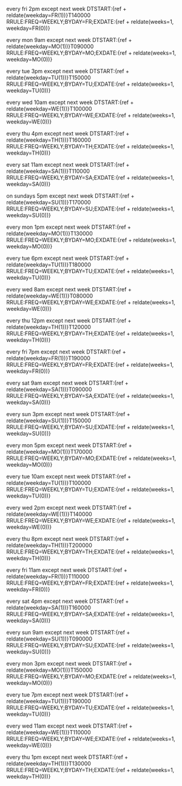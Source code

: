 every fri 2pm except next week
DTSTART:{ref + reldate(weekday=FR(1))}T140000
RRULE:FREQ=WEEKLY;BYDAY=FR;EXDATE:{ref + reldate(weeks=1, weekday=FR(0))}

every mon 9am except next week
DTSTART:{ref + reldate(weekday=MO(1))}T090000
RRULE:FREQ=WEEKLY;BYDAY=MO;EXDATE:{ref + reldate(weeks=1, weekday=MO(0))}

every tue 3pm except next week
DTSTART:{ref + reldate(weekday=TU(1))}T150000
RRULE:FREQ=WEEKLY;BYDAY=TU;EXDATE:{ref + reldate(weeks=1, weekday=TU(0))}

every wed 10am except next week
DTSTART:{ref + reldate(weekday=WE(1))}T100000
RRULE:FREQ=WEEKLY;BYDAY=WE;EXDATE:{ref + reldate(weeks=1, weekday=WE(0))}

every thu 4pm except next week
DTSTART:{ref + reldate(weekday=TH(1))}T160000
RRULE:FREQ=WEEKLY;BYDAY=TH;EXDATE:{ref + reldate(weeks=1, weekday=TH(0))}

every sat 11am except next week
DTSTART:{ref + reldate(weekday=SA(1))}T110000
RRULE:FREQ=WEEKLY;BYDAY=SA;EXDATE:{ref + reldate(weeks=1, weekday=SA(0))}

on sundays 5pm except next week
DTSTART:{ref + reldate(weekday=SU(1))}T170000
RRULE:FREQ=WEEKLY;BYDAY=SU;EXDATE:{ref + reldate(weeks=1, weekday=SU(0))}

every mon 1pm except next week
DTSTART:{ref + reldate(weekday=MO(1))}T130000
RRULE:FREQ=WEEKLY;BYDAY=MO;EXDATE:{ref + reldate(weeks=1, weekday=MO(0))}

every tue 6pm except next week
DTSTART:{ref + reldate(weekday=TU(1))}T180000
RRULE:FREQ=WEEKLY;BYDAY=TU;EXDATE:{ref + reldate(weeks=1, weekday=TU(0))}

every wed 8am except next week
DTSTART:{ref + reldate(weekday=WE(1))}T080000
RRULE:FREQ=WEEKLY;BYDAY=WE;EXDATE:{ref + reldate(weeks=1, weekday=WE(0))}

every thu 12pm except next week
DTSTART:{ref + reldate(weekday=TH(1))}T120000
RRULE:FREQ=WEEKLY;BYDAY=TH;EXDATE:{ref + reldate(weeks=1, weekday=TH(0))}

every fri 7pm except next week
DTSTART:{ref + reldate(weekday=FR(1))}T190000
RRULE:FREQ=WEEKLY;BYDAY=FR;EXDATE:{ref + reldate(weeks=1, weekday=FR(0))}

every sat 9am except next week
DTSTART:{ref + reldate(weekday=SA(1))}T090000
RRULE:FREQ=WEEKLY;BYDAY=SA;EXDATE:{ref + reldate(weeks=1, weekday=SA(0))}

every sun 3pm except next week
DTSTART:{ref + reldate(weekday=SU(1))}T150000
RRULE:FREQ=WEEKLY;BYDAY=SU;EXDATE:{ref + reldate(weeks=1, weekday=SU(0))}

every mon 5pm except next week
DTSTART:{ref + reldate(weekday=MO(1))}T170000
RRULE:FREQ=WEEKLY;BYDAY=MO;EXDATE:{ref + reldate(weeks=1, weekday=MO(0))}

every tue 10am except next week
DTSTART:{ref + reldate(weekday=TU(1))}T100000
RRULE:FREQ=WEEKLY;BYDAY=TU;EXDATE:{ref + reldate(weeks=1, weekday=TU(0))}

every wed 2pm except next week
DTSTART:{ref + reldate(weekday=WE(1))}T140000
RRULE:FREQ=WEEKLY;BYDAY=WE;EXDATE:{ref + reldate(weeks=1, weekday=WE(0))}

every thu 8pm except next week
DTSTART:{ref + reldate(weekday=TH(1))}T200000
RRULE:FREQ=WEEKLY;BYDAY=TH;EXDATE:{ref + reldate(weeks=1, weekday=TH(0))}

every fri 11am except next week
DTSTART:{ref + reldate(weekday=FR(1))}T110000
RRULE:FREQ=WEEKLY;BYDAY=FR;EXDATE:{ref + reldate(weeks=1, weekday=FR(0))}

every sat 4pm except next week
DTSTART:{ref + reldate(weekday=SA(1))}T160000
RRULE:FREQ=WEEKLY;BYDAY=SA;EXDATE:{ref + reldate(weeks=1, weekday=SA(0))}

every sun 9am except next week
DTSTART:{ref + reldate(weekday=SU(1))}T090000
RRULE:FREQ=WEEKLY;BYDAY=SU;EXDATE:{ref + reldate(weeks=1, weekday=SU(0))}

every mon 3pm except next week
DTSTART:{ref + reldate(weekday=MO(1))}T150000
RRULE:FREQ=WEEKLY;BYDAY=MO;EXDATE:{ref + reldate(weeks=1, weekday=MO(0))}

every tue 7pm except next week
DTSTART:{ref + reldate(weekday=TU(1))}T190000
RRULE:FREQ=WEEKLY;BYDAY=TU;EXDATE:{ref + reldate(weeks=1, weekday=TU(0))}

every wed 11am except next week
DTSTART:{ref + reldate(weekday=WE(1))}T110000
RRULE:FREQ=WEEKLY;BYDAY=WE;EXDATE:{ref + reldate(weeks=1, weekday=WE(0))}

every thu 1pm except next week
DTSTART:{ref + reldate(weekday=TH(1))}T130000
RRULE:FREQ=WEEKLY;BYDAY=TH;EXDATE:{ref + reldate(weeks=1, weekday=TH(0))}